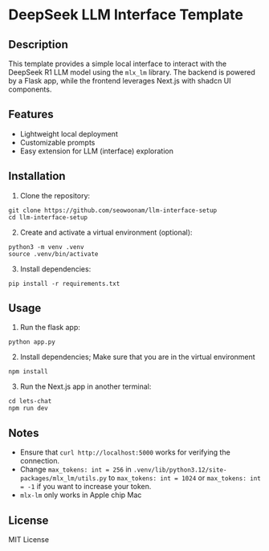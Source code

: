 # DeepSeek LLM Interface Template


## Description
This template provides a simple local interface to interact with the DeepSeek R1 LLM model using the `mlx_lm` library. The backend is powered by a Flask app, while the frontend leverages Next.js with shadcn UI components.


## Features
- Lightweight local deployment
- Customizable prompts
- Easy extension for LLM (interface) exploration


## Installation
1. Clone the repository:
```
git clone https://github.com/seowoonam/llm-interface-setup
cd llm-interface-setup
```
2. Create and activate a virtual environment (optional):
```
python3 -m venv .venv
source .venv/bin/activate
```
3. Install dependencies:
```
pip install -r requirements.txt
```

## Usage
1. Run the flask app:
```
python app.py
```
2. Install dependencies; Make sure that you are in the virtual environment
```
npm install
```
3. Run the Next.js app in another terminal:
```
cd lets-chat
npm run dev
```

## Notes
- Ensure that `curl http://localhost:5000` works for verifying the connection.
- Change `max_tokens: int = 256` in `.venv/lib/python3.12/site-packages/mlx_lm/utils.py` to `max_tokens: int = 1024` or `max_tokens: int = -1` if you want to increase your token.
- `mlx-lm` only works in Apple chip Mac


## License
MIT License

